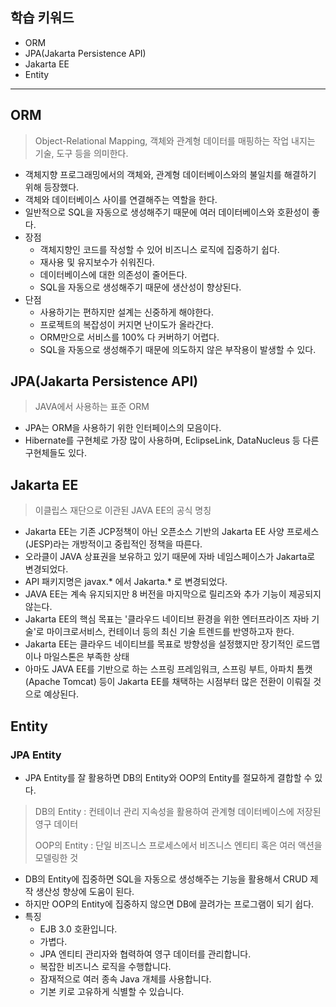 ## 학습 키워드

- ORM
- JPA(Jakarta Persistence API)
- Jakarta EE
- Entity

<hr>

## ORM
> Object-Relational Mapping, 객체와 관계형 데이터를 매핑하는 작업 내지는 기술, 도구 등을 의미한다.
- 객체지향 프로그래밍에서의 객체와, 관계형 데이터베이스와의 불일치를 해결하기 위해 등장했다.
- 객체와 데이터베이스 사이를 연결해주는 역할을 한다.
- 일반적으로 SQL을 자동으로 생성해주기 때문에 여러 데이터베이스와 호환성이 좋다.
- 장점
  - 객체지향인 코드를 작성할 수 있어 비즈니스 로직에 집중하기 쉽다.
  - 재사용 및 유지보수가 쉬워진다.
  - 데이터베이스에 대한 의존성이 줄어든다.
  - SQL을 자동으로 생성해주기 때문에 생산성이 향상된다.
- 단점
  - 사용하기는 편하지만 설계는 신중하게 해야한다.
  - 프로젝트의 복잡성이 커지면 난이도가 올라간다.
  - ORM만으로 서비스를 100% 다 커버하기 어렵다.
  - SQL을 자동으로 생성해주기 때문에 의도하지 않은 부작용이 발생할 수 있다.
## JPA(Jakarta Persistence API)
> JAVA에서 사용하는 표준 ORM
- JPA는 ORM을 사용하기 위한 인터페이스의 모음이다.
- Hibernate를 구현체로 가장 많이 사용하며, EclipseLink, DataNucleus 등 다른 구현체들도 있다.
## Jakarta EE
> 이클립스 재단으로 이관된 JAVA EE의 공식 명칭
- Jakarta EE는 기존 JCP정책이 아닌 오픈소스 기반의 Jakarta EE 사양 프로세스(JESP)라는 개방적이고 중립적인 정책을 따른다.
- 오라클이 JAVA 상표권을 보유하고 있기 때문에 자바 네임스페이스가 Jakarta로 변경되었다.
- API 패키지명은 javax.* 에서 Jakarta.* 로 변경되었다.
- JAVA EE는 계속 유지되지만 8 버전을 마지막으로 릴리즈와 추가 기능이 제공되지 않는다.
- Jakarta EE의 핵심 목표는 '클라우드 네이티브 환경을 위한 엔터프라이즈 자바 기술'로 마이크로서비스, 컨테이너 등의 최신 기술 트렌드를 반영하고자 한다.
- Jakarta EE는 클라우드 네이티브를 목표로 방향성을 설정했지만 장기적인 로드맵이나 마일스톤은 부족한 상태
- 아마도 JAVA EE를 기반으로 하는 스프링 프레임워크, 스프링 부트, 아파치 톰캣(Apache Tomcat) 등이 Jakarta EE를 채택하는 시점부터 많은 전환이 이뤄질 것으로 예상된다.
## Entity
### JPA Entity
- JPA Entity를 잘 활용하면 DB의 Entity와 OOP의 Entity를 절묘하게 결합할 수 있다.
> DB의 Entity : 컨테이너 관리 지속성을 활용하여 관계형 데이터베이스에 저장된 영구 데이터
> 
> OOP의 Entity : 단일 비즈니스 프로세스에서 비즈니스 엔티티 혹은 여러 액션을 모델링한 것
- DB의 Entity에 집중하면 SQL을 자동으로 생성해주는 기능을 활용해서 CRUD 제작 생산성 향상에 도움이 된다.
- 하지만 OOP의 Entity에 집중하지 않으면 DB에 끌려가는 프로그램이 되기 쉽다.
- 특징
  - EJB 3.0 호환입니다.
  - 가볍다.
  - JPA 엔티티 관리자와 협력하여 영구 데이터를 관리합니다.
  - 복잡한 비즈니스 로직을 수행합니다.
  - 잠재적으로 여러 종속 Java 개체를 사용합니다.
  - 기본 키로 고유하게 식별할 수 있습니다.